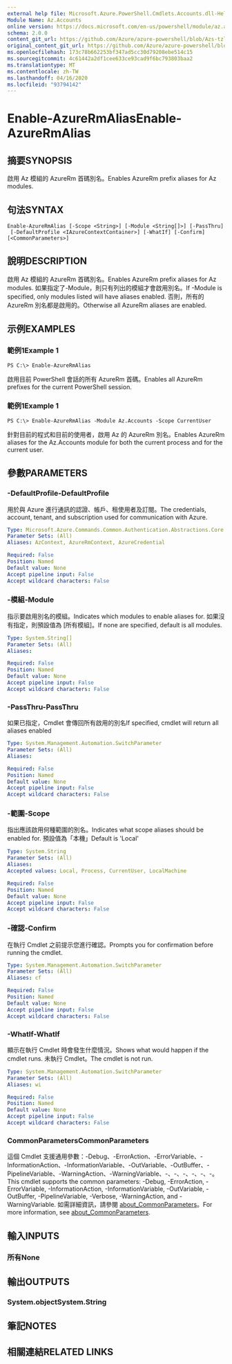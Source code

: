 ```yaml
---
external help file: Microsoft.Azure.PowerShell.Cmdlets.Accounts.dll-Help.xml
Module Name: Az.Accounts
online version: https://docs.microsoft.com/en-us/powershell/module/az.accounts/enable-azurermalias
schema: 2.0.0
content_git_url: https://github.com/Azure/azure-powershell/blob/Azs-tzl/src/Accounts/Accounts/help/Enable-AzureRmAlias.md
original_content_git_url: https://github.com/Azure/azure-powershell/blob/Azs-tzl/src/Accounts/Accounts/help/Enable-AzureRmAlias.md
ms.openlocfilehash: 173c78b662253bf347ad5cc30d79208ebe514c15
ms.sourcegitcommit: 4c61442a2df1cee633ce93cad9f6bc793803baa2
ms.translationtype: MT
ms.contentlocale: zh-TW
ms.lasthandoff: 04/16/2020
ms.locfileid: "93794142"
---
```

# <span data-ttu-id="8177f-101">Enable-AzureRmAlias</span><span class="sxs-lookup"><span data-stu-id="8177f-101">Enable-AzureRmAlias</span></span>

## <span data-ttu-id="8177f-102">摘要</span><span class="sxs-lookup"><span data-stu-id="8177f-102">SYNOPSIS</span></span>
<span data-ttu-id="8177f-103">啟用 Az 模組的 AzureRm 首碼別名。</span><span class="sxs-lookup"><span data-stu-id="8177f-103">Enables AzureRm prefix aliases for Az modules.</span></span>

## <span data-ttu-id="8177f-104">句法</span><span class="sxs-lookup"><span data-stu-id="8177f-104">SYNTAX</span></span>

```
Enable-AzureRmAlias [-Scope <String>] [-Module <String[]>] [-PassThru]
 [-DefaultProfile <IAzureContextContainer>] [-WhatIf] [-Confirm] [<CommonParameters>]
```

## <span data-ttu-id="8177f-105">說明</span><span class="sxs-lookup"><span data-stu-id="8177f-105">DESCRIPTION</span></span>
<span data-ttu-id="8177f-106">啟用 Az 模組的 AzureRm 首碼別名。</span><span class="sxs-lookup"><span data-stu-id="8177f-106">Enables AzureRm prefix aliases for Az modules.</span></span> <span data-ttu-id="8177f-107">如果指定了-Module，則只有列出的模組才會啟用別名。</span><span class="sxs-lookup"><span data-stu-id="8177f-107">If -Module is specified, only modules listed will have aliases enabled.</span></span> <span data-ttu-id="8177f-108">否則，所有的 AzureRm 別名都是啟用的。</span><span class="sxs-lookup"><span data-stu-id="8177f-108">Otherwise all AzureRm aliases are enabled.</span></span>

## <span data-ttu-id="8177f-109">示例</span><span class="sxs-lookup"><span data-stu-id="8177f-109">EXAMPLES</span></span>

### <span data-ttu-id="8177f-110">範例1</span><span class="sxs-lookup"><span data-stu-id="8177f-110">Example 1</span></span>
```
PS C:\> Enable-AzureRmAlias
```

<span data-ttu-id="8177f-111">啟用目前 PowerShell 會話的所有 AzureRm 首碼。</span><span class="sxs-lookup"><span data-stu-id="8177f-111">Enables all AzureRm prefixes for the current PowerShell session.</span></span>

### <span data-ttu-id="8177f-112">範例1</span><span class="sxs-lookup"><span data-stu-id="8177f-112">Example 1</span></span>
```
PS C:\> Enable-AzureRmAlias -Module Az.Accounts -Scope CurrentUser
```

<span data-ttu-id="8177f-113">針對目前的程式和目前的使用者，啟用 Az 的 AzureRm 別名。</span><span class="sxs-lookup"><span data-stu-id="8177f-113">Enables AzureRm aliases for the Az.Accounts module for both the current process and for the current user.</span></span>

## <span data-ttu-id="8177f-114">參數</span><span class="sxs-lookup"><span data-stu-id="8177f-114">PARAMETERS</span></span>

### <span data-ttu-id="8177f-115">-DefaultProfile</span><span class="sxs-lookup"><span data-stu-id="8177f-115">-DefaultProfile</span></span>
<span data-ttu-id="8177f-116">用於與 Azure 進行通訊的認證、帳戶、租使用者及訂閱。</span><span class="sxs-lookup"><span data-stu-id="8177f-116">The credentials, account, tenant, and subscription used for communication with Azure.</span></span>

```yaml
Type: Microsoft.Azure.Commands.Common.Authentication.Abstractions.Core.IAzureContextContainer
Parameter Sets: (All)
Aliases: AzContext, AzureRmContext, AzureCredential

Required: False
Position: Named
Default value: None
Accept pipeline input: False
Accept wildcard characters: False
```

### <span data-ttu-id="8177f-117">-模組</span><span class="sxs-lookup"><span data-stu-id="8177f-117">-Module</span></span>
<span data-ttu-id="8177f-118">指示要啟用別名的模組。</span><span class="sxs-lookup"><span data-stu-id="8177f-118">Indicates which modules to enable aliases for.</span></span>
<span data-ttu-id="8177f-119">如果沒有指定，則預設值為 [所有模組]。</span><span class="sxs-lookup"><span data-stu-id="8177f-119">If none are specified, default is all modules.</span></span>

```yaml
Type: System.String[]
Parameter Sets: (All)
Aliases:

Required: False
Position: Named
Default value: None
Accept pipeline input: False
Accept wildcard characters: False
```

### <span data-ttu-id="8177f-120">-PassThru</span><span class="sxs-lookup"><span data-stu-id="8177f-120">-PassThru</span></span>
<span data-ttu-id="8177f-121">如果已指定，Cmdlet 會傳回所有啟用的別名</span><span class="sxs-lookup"><span data-stu-id="8177f-121">If specified, cmdlet will return all aliases enabled</span></span>

```yaml
Type: System.Management.Automation.SwitchParameter
Parameter Sets: (All)
Aliases:

Required: False
Position: Named
Default value: None
Accept pipeline input: False
Accept wildcard characters: False
```

### <span data-ttu-id="8177f-122">-範圍</span><span class="sxs-lookup"><span data-stu-id="8177f-122">-Scope</span></span>
<span data-ttu-id="8177f-123">指出應該啟用何種範圍的別名。</span><span class="sxs-lookup"><span data-stu-id="8177f-123">Indicates what scope aliases should be enabled for.</span></span> <span data-ttu-id="8177f-124">預設值為「本機」</span><span class="sxs-lookup"><span data-stu-id="8177f-124">Default is 'Local'</span></span>

```yaml
Type: System.String
Parameter Sets: (All)
Aliases:
Accepted values: Local, Process, CurrentUser, LocalMachine

Required: False
Position: Named
Default value: None
Accept pipeline input: False
Accept wildcard characters: False
```

### <span data-ttu-id="8177f-125">-確認</span><span class="sxs-lookup"><span data-stu-id="8177f-125">-Confirm</span></span>
<span data-ttu-id="8177f-126">在執行 Cmdlet 之前提示您進行確認。</span><span class="sxs-lookup"><span data-stu-id="8177f-126">Prompts you for confirmation before running the cmdlet.</span></span>

```yaml
Type: System.Management.Automation.SwitchParameter
Parameter Sets: (All)
Aliases: cf

Required: False
Position: Named
Default value: None
Accept pipeline input: False
Accept wildcard characters: False
```

### <span data-ttu-id="8177f-127">-WhatIf</span><span class="sxs-lookup"><span data-stu-id="8177f-127">-WhatIf</span></span>
<span data-ttu-id="8177f-128">顯示在執行 Cmdlet 時會發生什麼情況。</span><span class="sxs-lookup"><span data-stu-id="8177f-128">Shows what would happen if the cmdlet runs.</span></span>
<span data-ttu-id="8177f-129">未執行 Cmdlet。</span><span class="sxs-lookup"><span data-stu-id="8177f-129">The cmdlet is not run.</span></span>

```yaml
Type: System.Management.Automation.SwitchParameter
Parameter Sets: (All)
Aliases: wi

Required: False
Position: Named
Default value: None
Accept pipeline input: False
Accept wildcard characters: False
```

### <span data-ttu-id="8177f-130">CommonParameters</span><span class="sxs-lookup"><span data-stu-id="8177f-130">CommonParameters</span></span>
<span data-ttu-id="8177f-131">這個 Cmdlet 支援通用參數：-Debug、-ErrorAction、-ErrorVariable、-InformationAction、-InformationVariable、-OutVariable、-OutBuffer、-PipelineVariable、-WarningAction、-WarningVariable、-、-、-、-、-、-。</span><span class="sxs-lookup"><span data-stu-id="8177f-131">This cmdlet supports the common parameters: -Debug, -ErrorAction, -ErrorVariable, -InformationAction, -InformationVariable, -OutVariable, -OutBuffer, -PipelineVariable, -Verbose, -WarningAction, and -WarningVariable.</span></span> <span data-ttu-id="8177f-132">如需詳細資訊，請參閱 [about_CommonParameters](http://go.microsoft.com/fwlink/?LinkID=113216)。</span><span class="sxs-lookup"><span data-stu-id="8177f-132">For more information, see [about_CommonParameters](http://go.microsoft.com/fwlink/?LinkID=113216).</span></span>

## <span data-ttu-id="8177f-133">輸入</span><span class="sxs-lookup"><span data-stu-id="8177f-133">INPUTS</span></span>

### <span data-ttu-id="8177f-134">所有</span><span class="sxs-lookup"><span data-stu-id="8177f-134">None</span></span>

## <span data-ttu-id="8177f-135">輸出</span><span class="sxs-lookup"><span data-stu-id="8177f-135">OUTPUTS</span></span>

### <span data-ttu-id="8177f-136">System.object</span><span class="sxs-lookup"><span data-stu-id="8177f-136">System.String</span></span>

## <span data-ttu-id="8177f-137">筆記</span><span class="sxs-lookup"><span data-stu-id="8177f-137">NOTES</span></span>

## <span data-ttu-id="8177f-138">相關連結</span><span class="sxs-lookup"><span data-stu-id="8177f-138">RELATED LINKS</span></span>
